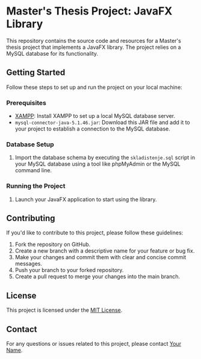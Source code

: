 # Master's Thesis Project: JavaFX Library

This repository contains the source code and resources for a Master's thesis project that implements a JavaFX library. The project relies on a MySQL database for its functionality.

## Getting Started

Follow these steps to set up and run the project on your local machine:

### Prerequisites

- [XAMPP](https://www.apachefriends.org/index.html): Install XAMPP to set up a local MySQL database server.
- `mysql-connector-java-5.1.46.jar`: Download this JAR file and add it to your project to establish a connection to the MySQL database.

### Database Setup

1. Import the database schema by executing the `skladistenje.sql` script in your MySQL database using a tool like phpMyAdmin or the MySQL command line.

### Running the Project

1. Launch your JavaFX application to start using the library.

## Contributing

If you'd like to contribute to this project, please follow these guidelines:

1. Fork the repository on GitHub.
2. Create a new branch with a descriptive name for your feature or bug fix.
3. Make your changes and commit them with clear and concise commit messages.
4. Push your branch to your forked repository.
5. Create a pull request to merge your changes into the main branch.

## License

This project is licensed under the [MIT License](LICENSE).

## Contact

For any questions or issues related to this project, please contact [Your Name](mailto:your.email@example.com).
